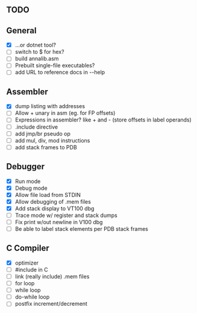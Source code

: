 ## TODO

## General

- [X] ...or dotnet tool?
- [ ] switch to $ for hex?
- [ ] build annalib.asm
- [ ] Prebuilt single-file executables?
- [ ] add URL to reference docs in --help

## Assembler

- [X] dump listing with addresses
- [ ] Allow + unary in asm (eg. for FP offsets)
- [ ] Expressions in assembler? like + and - (store offsets in label operands)
- [ ] .include directive
- [ ] add jmp/br pseudo op
- [ ] add mul, div, mod instructions
- [ ] add stack frames to PDB

## Debugger

- [X] Run mode
- [X] Debug mode
- [X] Allow file load from STDIN
- [X] Allow debugging of .mem files
- [X] Add stack display to VT100 dbg
- [ ] Trace mode w/ register and stack dumps
- [ ] Fix print w/out newline in V100 dbg
- [ ] Be able to label stack elements per PDB stack frames

## C Compiler

- [X] optimizer
- [ ] #include in C
- [ ] link (really include) .mem files
- [ ] for loop
- [ ] while loop
- [ ] do-while loop
- [ ] postfix increment/decrement

